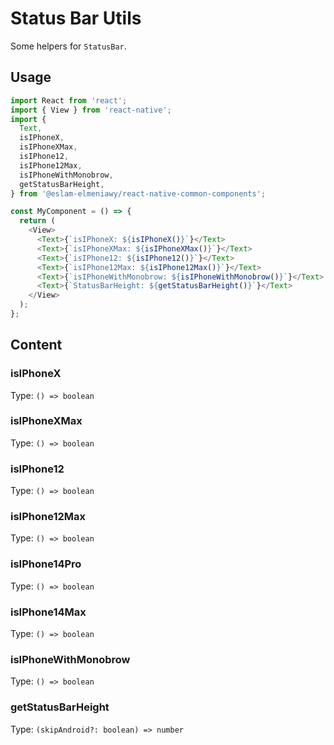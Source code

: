 # Status Bar Utils

Some helpers for `StatusBar`.

## Usage

```js
import React from 'react';
import { View } from 'react-native';
import {
  Text,
  isIPhoneX,
  isIPhoneXMax,
  isIPhone12,
  isIPhone12Max,
  isIPhoneWithMonobrow,
  getStatusBarHeight,
} from '@eslam-elmeniawy/react-native-common-components';

const MyComponent = () => {
  return (
    <View>
      <Text>{`isIPhoneX: ${isIPhoneX()}`}</Text>
      <Text>{`isIPhoneXMax: ${isIPhoneXMax()}`}</Text>
      <Text>{`isIPhone12: ${isIPhone12()}`}</Text>
      <Text>{`isIPhone12Max: ${isIPhone12Max()}`}</Text>
      <Text>{`isIPhoneWithMonobrow: ${isIPhoneWithMonobrow()}`}</Text>
      <Text>{`StatusBarHeight: ${getStatusBarHeight()}`}</Text>
    </View>
  );
};
```

## Content

### isIPhoneX

Type: `() => boolean`

### isIPhoneXMax

Type: `() => boolean`

### isIPhone12

Type: `() => boolean`

### isIPhone12Max

Type: `() => boolean`

### isIPhone14Pro

Type: `() => boolean`

### isIPhone14Max

Type: `() => boolean`

### isIPhoneWithMonobrow

Type: `() => boolean`

### getStatusBarHeight

Type: `(skipAndroid?: boolean) => number`
